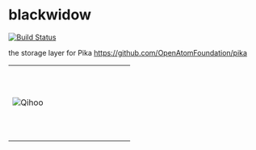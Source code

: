 # blackwidow
[![Build Status](https://travis-ci.org/KernelMaker/blackwidow.svg?branch=master)](https://travis-ci.org/KernelMaker/blackwidow)

the storage layer for Pika https://github.com/OpenAtomFoundation/pika
<table>
<tr>
<td height = "150" width = "225"><img src="https://imgur.com/tD3mMDE.png" alt="Qihoo"></td>
</tr>
</table>
